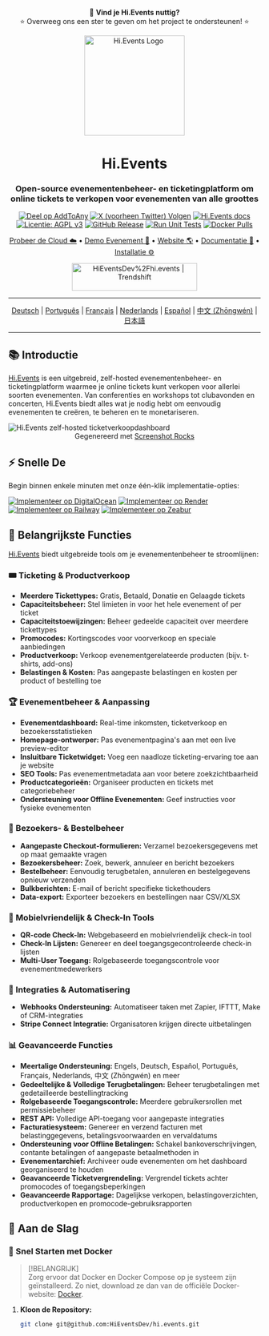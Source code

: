 <div align="center">
<div align="center">

💖 **Vind je Hi.Events nuttig?**  
⭐ Overweeg ons een ster te geven om het project te ondersteunen! ⭐

</div>

<p>
  <img src="https://hievents-public.s3.us-west-1.amazonaws.com/website/hi-events-rainbow.png?v=1" alt="Hi.Events Logo" width="200px">
</p>

<h1>Hi.Events</h1>
<h3>Open-source evenementenbeheer- en ticketingplatform om online tickets te verkopen voor evenementen van alle groottes</h3>

[![Deel op AddToAny](https://img.shields.io/badge/Deel%20Hi.Events-blue)](https://www.addtoany.com/share?linkurl=https://github.com/HiEventsDev/hi.events)
[![X (voorheen Twitter) Volgen](https://img.shields.io/twitter/follow/HiEventsTickets)](https://x.com/HiEventsTickets)
[![Hi.Events docs](https://img.shields.io/badge/docs-hi.events-blue)](https://hi.events/docs)
[![Licentie: AGPL v3](https://img.shields.io/badge/Licentie-AGPL_v3-blue.svg)](https://github.com/HiEventsDev/Hi.Events/blob/develop/LICENCE)
[![GitHub Release](https://img.shields.io/github/v/release/HiEventsDev/hi.events?include_prereleases)](https://github.com/HiEventsDev/hi.events/releases)
[![Run Unit Tests](https://github.com/HiEventsDev/hi.events/actions/workflows/unit-tests.yml/badge.svg?event=push)](https://github.com/HiEventsDev/hi.events/actions/workflows/unit-tests.yml)
[![Docker Pulls](https://img.shields.io/docker/pulls/daveearley/hi.events-all-in-one)](https://hub.docker.com/r/daveearley/hi.events-all-in-one)

<p>
<a href="https://app.hi.events/auth/register?utm_source=gh-readme&utm_content=try-cloud-link">Probeer de Cloud ☁️</a> •
<a href="https://app.hi.events/event/2/hievents-conference-2030?utm_source=gh-readme&utm_content=demo-link">Demo Evenement 🌟</a> • 
<a href="https://hi.events?utm_source=gh-readme&utm_content=website-link">Website 🌎</a> • 
<a href="https://hi.events/docs?utm_source=gh-readme&utm_content=documentation-link">Documentatie 📄</a> • 
<a href="https://hi.events/docs/getting-started?utm_source=gh-readme&utm_content=installation=link">Installatie ⚙️</a>
</p>

<a href="https://trendshift.io/repositories/10563" target="_blank"><img src="https://trendshift.io/api/badge/repositories/10563" alt="HiEventsDev%2Fhi.events | Trendshift" style="width: 250px; height: 55px;" width="250" height="55"/></a>
</div>

<hr/>
<p align="center">
<a href="README.de.md">Deutsch</a> |
<a href="README.pt.md">Português</a> |
<a href="README.fr.md">Français</a> |
<a href="README.nl.md">Nederlands</a> |
<a href="README.es.md">Español</a> |
<a href="README.zh-cn.md">中文 (Zhōngwén)</a> |
<a href="README.ja.md">日本語</a>
</p>
<hr/>

## 📚 Introductie

<a href="https://hi.events">Hi.Events</a> is een uitgebreid, zelf-hosted evenementenbeheer- en ticketingplatform waarmee je online tickets kunt verkopen voor allerlei soorten evenementen. Van conferenties en workshops tot clubavonden en concerten, Hi.Events biedt alles wat je nodig hebt om eenvoudig evenementen te creëren, te beheren en te monetariseren.

<img alt="Hi.Events zelf-hosted ticketverkoopdashboard" src="https://hievents-public.s3.us-west-1.amazonaws.com/website/github-readme-screenshot.png"/>
<div align="center">
<caption>Gegenereerd met <a href="https://screenshot.rocks?utm_source=hi.events-readme">Screenshot Rocks</a></caption>
</div>

## ⚡ Snelle De

Begin binnen enkele minuten met onze één-klik implementatie-opties:

[![Implementeer op DigitalOcean](https://www.deploytodo.com/do-btn-blue.svg)](https://github.com/HiEventsDev/hi.events-digitalocean)
[![Implementeer op Render](https://render.com/images/deploy-to-render-button.svg)](https://github.com/HiEventsDev/hi.events-render.com)
[![Implementeer op Railway](https://railway.app/button.svg)](https://railway.app/template/8CGKmu?referralCode=KvSr11)
[![Implementeer op Zeabur](https://zeabur.com/button.svg)](https://zeabur.com/templates/8DIRY6)

## 🌟 Belangrijkste Functies

<a href="https://hi.events">Hi.Events</a> biedt uitgebreide tools om je evenementenbeheer te stroomlijnen:

### 🎟 Ticketing & Productverkoop
- **Meerdere Tickettypes:** Gratis, Betaald, Donatie en Gelaagde tickets
- **Capaciteitsbeheer:** Stel limieten in voor het hele evenement of per ticket
- **Capaciteitstoewijzingen:** Beheer gedeelde capaciteit over meerdere tickettypes
- **Promocodes:** Kortingscodes voor voorverkoop en speciale aanbiedingen
- **Productverkoop:** Verkoop evenementgerelateerde producten (bijv. t-shirts, add-ons)
- **Belastingen & Kosten:** Pas aangepaste belastingen en kosten per product of bestelling toe

### 🏆 Evenementbeheer & Aanpassing
- **Evenementdashboard:** Real-time inkomsten, ticketverkoop en bezoekersstatistieken
- **Homepage-ontwerper:** Pas evenementpagina's aan met een live preview-editor
- **Insluitbare Ticketwidget:** Voeg een naadloze ticketing-ervaring toe aan je website
- **SEO Tools:** Pas evenementmetadata aan voor betere zoekzichtbaarheid
- **Productcategorieën:** Organiseer producten en tickets met categoriebeheer
- **Ondersteuning voor Offline Evenementen:** Geef instructies voor fysieke evenementen

### 📧 Bezoekers- & Bestelbeheer
- **Aangepaste Checkout-formulieren:** Verzamel bezoekersgegevens met op maat gemaakte vragen
- **Bezoekersbeheer:** Zoek, bewerk, annuleer en bericht bezoekers
- **Bestelbeheer:** Eenvoudig terugbetalen, annuleren en bestelgegevens opnieuw verzenden
- **Bulkberichten:** E-mail of bericht specifieke tickethouders
- **Data-export:** Exporteer bezoekers en bestellingen naar CSV/XLSX

### 📱 Mobielvriendelijk & Check-In Tools
- **QR-code Check-In:** Webgebaseerd en mobielvriendelijk check-in tool
- **Check-In Lijsten:** Genereer en deel toegangsgecontroleerde check-in lijsten
- **Multi-User Toegang:** Rolgebaseerde toegangscontrole voor evenementmedewerkers

### 🔧 Integraties & Automatisering
- **Webhooks Ondersteuning:** Automatiseer taken met Zapier, IFTTT, Make of CRM-integraties
- **Stripe Connect Integratie:** Organisatoren krijgen directe uitbetalingen

### 📊 Geavanceerde Functies
- **Meertalige Ondersteuning:** Engels, Deutsch, Español, Português, Français, Nederlands, 中文 (Zhōngwén) en meer
- **Gedeeltelijke & Volledige Terugbetalingen:** Beheer terugbetalingen met gedetailleerde bestellingtracking
- **Rolgebaseerde Toegangscontrole:** Meerdere gebruikersrollen met permissiebeheer
- **REST API:** Volledige API-toegang voor aangepaste integraties
- **Facturatiesysteem:** Genereer en verzend facturen met belastinggegevens, betalingsvoorwaarden en vervaldatums
- **Ondersteuning voor Offline Betalingen:** Schakel bankoverschrijvingen, contante betalingen of aangepaste betaalmethoden in
- **Evenementarchief:** Archiveer oude evenementen om het dashboard georganiseerd te houden
- **Geavanceerde Ticketvergrendeling:** Vergrendel tickets achter promocodes of toegangsbeperkingen
- **Geavanceerde Rapportage:** Dagelijkse verkopen, belastingoverzichten, productverkopen en promocode-gebruiksrapporten

## 🚀 Aan de Slag

### 🐳 Snel Starten met Docker

> [!BELANGRIJK]  
> Zorg ervoor dat Docker en Docker Compose op je systeem zijn geïnstalleerd. Zo niet, download ze dan van de
> officiële Docker-website: [Docker](https://www.docker.com/get-started).

1. **Kloon de Repository:**
   ```bash
   git clone git@github.com:HiEventsDev/hi.events.git